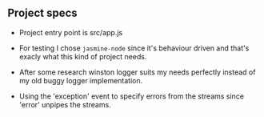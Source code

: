 ## Project specs

 * Project entry point is src/app.js

 * For testing I chose `jasmine-node` since it's behaviour driven
 and that's exacly what this kind of project needs.
 
 * After some research winston logger suits my needs perfectly instead of
 my old buggy logger implementation.

 * Using the 'exception' event to specify errors from the streams since 'error' unpipes the streams.